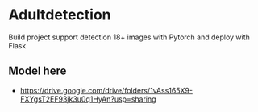 # Adultdetection
Build project support detection 18+ images with Pytorch and deploy with Flask

## Model here
- https://drive.google.com/drive/folders/1vAss165X9-FXYgsT2EF93jk3u0q1HyAn?usp=sharing
